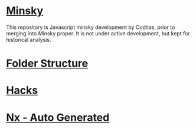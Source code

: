 # [Minsky](readme/minsky.md)

This repository is Javascript minsky development by Coditas, prior to merging into Minsky proper. It is not under active development, but kept for historical analysis.

# [Folder Structure](readme/folder-structure.md)

# [Hacks](readme/hacks.md)

# [Nx - Auto Generated](readme/nx.md)
